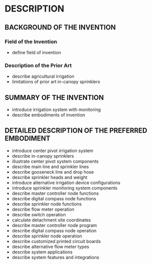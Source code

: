 # DESCRIPTION

## BACKGROUND OF THE INVENTION

### Field of the Invention

- define field of invention

### Description of the Prior Art

- describe agricultural irrigation
- limitations of prior art in-canopy sprinklers

## SUMMARY OF THE INVENTION

- introduce irrigation system with monitoring
- describe embodiments of invention

## DETAILED DESCRIPTION OF THE PREFERRED EMBODIMENT

- introduce center pivot irrigation system
- describe in-canopy sprinklers
- illustrate center pivot system components
- describe main line and sprinkler lines
- describe gooseneck line and drop hose
- describe sprinkler heads and weight
- introduce alternative irrigation device configurations
- introduce sprinkler monitoring system components
- describe master controller node functions
- describe digital compass node functions
- describe sprinkler node functions
- describe flow meter operation
- describe switch operation
- calculate detachment site coordinates
- describe master controller node program
- describe digital compass node operation
- describe sprinkler node operation
- describe customized printed circuit boards
- describe alternative flow meter types
- describe system applications
- describe system features and integrations

